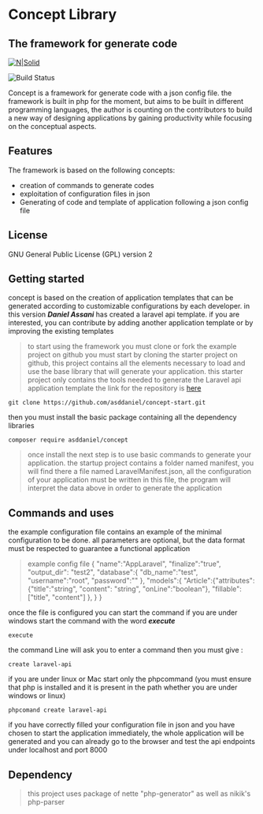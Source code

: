 # Concept Library
## The framework for generate code 

[![N|Solid](https://img.shields.io/badge/concept-beta--version-blue?style=for-the-badge)](https://nodesource.com/products/nsolid)

![Build Status](https://img.shields.io/badge/asd-daniel-brightgreen?style=flat-square)

Concept is a framework for generate code with a json config file.
the framework is built in php for the moment, but aims to be built in different programming languages, the author is counting on the contributors to build a new way of designing applications by gaining productivity while focusing on the conceptual aspects.
## Features
The framework is based on the following concepts:
- creation of commands to generate codes
- exploitation of configuration files in json
- Generating of code and template of application following a json config file

## License 
GNU General Public License (GPL) version 2

## Getting started

concept is based on the creation of application templates that can be generated according to customizable configurations by each developer. in this version ***Daniel Assani*** has created a laravel api template. if you are interested, you can contribute by adding another application template or by improving the existing templates

> to start using the framework you must clone or fork the example project on github 
you must start by cloning the starter project on github, this project contains all the elements necessary to load and use the base library that will generate your application.  this starter project only contains the tools needed to generate the Laravel api application template
the link for the repository is [here](https://github.com/asddaniel/concept-start.git)

    git clone https://github.com/asddaniel/concept-start.git
then you must install the basic package containing all the dependency libraries


    composer require asddaniel/concept

> once install the next  step is to use basic commands to generate your application. the startup project contains a folder named manifest, you will find there a file named LaravelManifest.json, all the configuration of your application must be written in this file, the program will interpret the data above in order to generate the application
## Commands and uses
the example configuration file contains an example of the minimal configuration to be done. all parameters are optional, but the data format must be respected to guarantee a functional application
> example config file 
> { "name":"AppLaravel", "finalize":"true", "output_dir":  "test2", 
> "database":{ "db_name":"test", "username":"root", "password":"" },
> "models":{
> "Article":{"attributes":
> {"title":"string",  "content":  "string",  "onLine":"boolean"}, 
> "fillable":["title",  "content"]	},       }           }

once the file is configured you can start the command
if you are under windows start the command with the word ***execute***

    execute

the command Line will ask you to enter a command then you must give : 

    create laravel-api

if you are under linux or Mac start only the phpcommand (you must ensure that php is installed and it is present in the path whether you are under windows or linux)

    phpcomand create laravel-api

if you have correctly filled your configuration file in json and you have chosen to start the application immediately, the whole application will be generated and you can already go to the browser and test the api endpoints under localhost and port 8000
## Dependency 

> this project uses  package of nette "php-generator" as well as nikik's php-parser